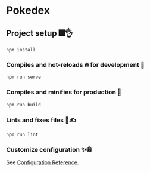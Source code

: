 # Pokedex

## Project setup 🎆👌

```
npm install
```

### Compiles and hot-reloads 🔥 for development 💪

```
npm run serve
```

### Compiles and minifies for production 🚀

```
npm run build
```

### Lints and fixes files 🔧✍

```
npm run lint
```

### Customize configuration ✨😁

See [Configuration Reference](https://cli.vuejs.org/config/).
